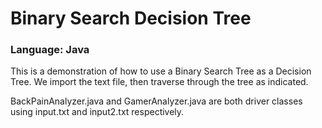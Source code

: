 # Binary Search Decision Tree

### Language: Java
This is a demonstration of how to use a Binary Search Tree as a Decision Tree.
We import the text file, then traverse through the tree as indicated.

BackPainAnalyzer.java and GamerAnalyzer.java are both driver classes using input.txt and input2.txt respectively.

